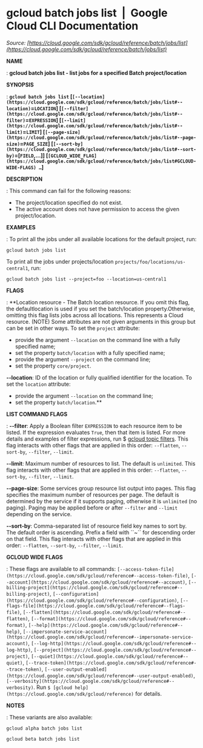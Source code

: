 # gcloud batch jobs list  |  Google Cloud CLI Documentation

*Source: [https://cloud.google.com/sdk/gcloud/reference/batch/jobs/list](https://cloud.google.com/sdk/gcloud/reference/batch/jobs/list)*

**NAME**

: **gcloud batch jobs list - list jobs for a specified Batch project/location**

**SYNOPSIS**

: **`gcloud batch jobs list` [`[--location](https://cloud.google.com/sdk/gcloud/reference/batch/jobs/list#--location)`=`LOCATION`] [`[--filter](https://cloud.google.com/sdk/gcloud/reference/batch/jobs/list#--filter)`=`EXPRESSION`] [`[--limit](https://cloud.google.com/sdk/gcloud/reference/batch/jobs/list#--limit)`=`LIMIT`] [`[--page-size](https://cloud.google.com/sdk/gcloud/reference/batch/jobs/list#--page-size)`=`PAGE_SIZE`] [`[--sort-by](https://cloud.google.com/sdk/gcloud/reference/batch/jobs/list#--sort-by)`=[`FIELD`,…]] [`[GCLOUD_WIDE_FLAG](https://cloud.google.com/sdk/gcloud/reference/batch/jobs/list#GCLOUD-WIDE-FLAGS) …`]**

**DESCRIPTION**

: This command can fail for the following reasons:

- The project/location specified do not exist.
- The active account does not have permission to access the given
project/location.

**EXAMPLES**

: To print all the jobs under all available locations for the default project,
run:

```
gcloud batch jobs list
```

To print all the jobs under projects/location
`projects/foo/locations/us-central1`, run:

```
gcloud batch jobs list --project=foo --location=us-central1
```

**FLAGS**

: **Location resource - The Batch location resource. If you omit this flag, the
defaultlocation is used if you set the batch/location property.Otherwise,
omitting this flag lists jobs across all locations. This represents a Cloud
resource. (NOTE) Some attributes are not given arguments in this group but can
be set in other ways.
To set the `project` attribute:

- provide the argument `--location` on the command line with a fully
specified name;
- set the property `batch/location` with a fully specified name;
- provide the argument `--project` on the command line;
- set the property `core/project`.

**--location**:
ID of the location or fully qualified identifier for the location.
To set the `location` attribute:

- provide the argument `--location` on the command line;
- set the property `batch/location`.**

**LIST COMMAND FLAGS**

: **--filter**:
Apply a Boolean filter `EXPRESSION` to each resource item
to be listed. If the expression evaluates `True`, then that item is
listed. For more details and examples of filter expressions, run $ [gcloud topic filters](https://cloud.google.com/sdk/gcloud/reference/topic/filters). This flag
interacts with other flags that are applied in this order:
`--flatten`, `--sort-by`, `--filter`,
`--limit`.

**--limit**:
Maximum number of resources to list. The default is `unlimited`. This
flag interacts with other flags that are applied in this order:
`--flatten`, `--sort-by`, `--filter`,
`--limit`.

**--page-size**:
Some services group resource list output into pages. This flag specifies the
maximum number of resources per page. The default is determined by the service
if it supports paging, otherwise it is `unlimited` (no paging).
Paging may be applied before or after `--filter` and
`--limit` depending on the service.

**--sort-by**:
Comma-separated list of resource field key names to sort by. The default order
is ascending. Prefix a field with ``~´´ for descending order on that
field. This flag interacts with other flags that are applied in this order:
`--flatten`, `--sort-by`, `--filter`,
`--limit`.

**GCLOUD WIDE FLAGS**

: These flags are available to all commands: `[--access-token-file](https://cloud.google.com/sdk/gcloud/reference#--access-token-file)`,
`[--account](https://cloud.google.com/sdk/gcloud/reference#--account)`, `[--billing-project](https://cloud.google.com/sdk/gcloud/reference#--billing-project)`,
`[--configuration](https://cloud.google.com/sdk/gcloud/reference#--configuration)`,
`[--flags-file](https://cloud.google.com/sdk/gcloud/reference#--flags-file)`,
`[--flatten](https://cloud.google.com/sdk/gcloud/reference#--flatten)`, `[--format](https://cloud.google.com/sdk/gcloud/reference#--format)`, `[--help](https://cloud.google.com/sdk/gcloud/reference#--help)`, `[--impersonate-service-account](https://cloud.google.com/sdk/gcloud/reference#--impersonate-service-account)`,
`[--log-http](https://cloud.google.com/sdk/gcloud/reference#--log-http)`,
`[--project](https://cloud.google.com/sdk/gcloud/reference#--project)`, `[--quiet](https://cloud.google.com/sdk/gcloud/reference#--quiet)`, `[--trace-token](https://cloud.google.com/sdk/gcloud/reference#--trace-token)`, `[--user-output-enabled](https://cloud.google.com/sdk/gcloud/reference#--user-output-enabled)`,
`[--verbosity](https://cloud.google.com/sdk/gcloud/reference#--verbosity)`.
Run `$ [gcloud help](https://cloud.google.com/sdk/gcloud/reference)` for details.

**NOTES**

: These variants are also available:

```
gcloud alpha batch jobs list
```

```
gcloud beta batch jobs list
```